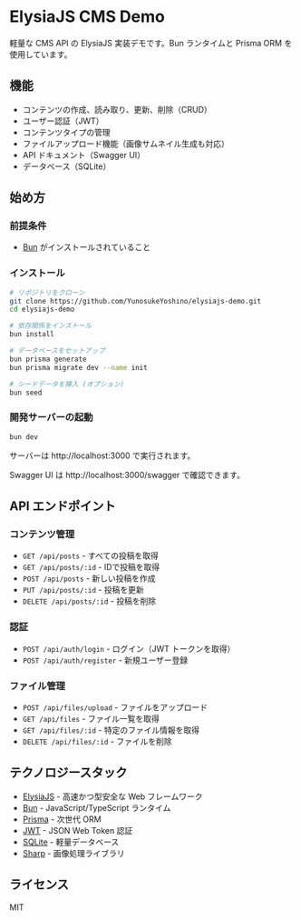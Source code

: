 # ElysiaJS CMS Demo

軽量な CMS API の ElysiaJS 実装デモです。Bun ランタイムと Prisma ORM を使用しています。

## 機能

- コンテンツの作成、読み取り、更新、削除（CRUD）
- ユーザー認証（JWT）
- コンテンツタイプの管理
- ファイルアップロード機能（画像サムネイル生成も対応）
- API ドキュメント（Swagger UI）
- データベース（SQLite）

## 始め方

### 前提条件

- [Bun](https://bun.sh/) がインストールされていること

### インストール

```bash
# リポジトリをクローン
git clone https://github.com/YunosukeYoshino/elysiajs-demo.git
cd elysiajs-demo

# 依存関係をインストール
bun install

# データベースをセットアップ
bun prisma generate
bun prisma migrate dev --name init

# シードデータを挿入 (オプション)
bun seed
```

### 開発サーバーの起動

```bash
bun dev
```

サーバーは http://localhost:3000 で実行されます。

Swagger UI は http://localhost:3000/swagger で確認できます。

## API エンドポイント

### コンテンツ管理

- `GET /api/posts` - すべての投稿を取得
- `GET /api/posts/:id` - IDで投稿を取得
- `POST /api/posts` - 新しい投稿を作成
- `PUT /api/posts/:id` - 投稿を更新
- `DELETE /api/posts/:id` - 投稿を削除

### 認証

- `POST /api/auth/login` - ログイン（JWT トークンを取得）
- `POST /api/auth/register` - 新規ユーザー登録

### ファイル管理

- `POST /api/files/upload` - ファイルをアップロード
- `GET /api/files` - ファイル一覧を取得
- `GET /api/files/:id` - 特定のファイル情報を取得
- `DELETE /api/files/:id` - ファイルを削除

## テクノロジースタック

- [ElysiaJS](https://elysiajs.com/) - 高速かつ型安全な Web フレームワーク
- [Bun](https://bun.sh/) - JavaScript/TypeScript ランタイム
- [Prisma](https://www.prisma.io/) - 次世代 ORM
- [JWT](https://jwt.io/) - JSON Web Token 認証
- [SQLite](https://www.sqlite.org/) - 軽量データベース
- [Sharp](https://sharp.pixelplumbing.com/) - 画像処理ライブラリ

## ライセンス

MIT